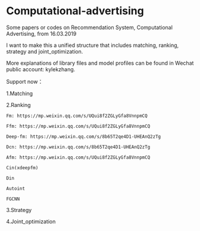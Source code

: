 # Computational-advertising
Some papers or codes on Recommendation System, Computational Advertising, from 16.03.2019

I want to make this a unified structure that includes matching, ranking, strategy and joint_optimization. 

More explanations of library files and model profiles can be found in Wechat public account: kylekzhang.


Support now：

1.Matching

2.Ranking

    Fm: https://mp.weixin.qq.com/s/UQui8f2ZGLyGfa8VnnpmCQ
  
    Ffm: https://mp.weixin.qq.com/s/UQui8f2ZGLyGfa8VnnpmCQ
  
    Deep-fm: https://mp.weixin.qq.com/s/8b65T2qe4D1-UHEAnQ2zTg
  
    Dcn: https://mp.weixin.qq.com/s/8b65T2qe4D1-UHEAnQ2zTg
  
    Afm: https://mp.weixin.qq.com/s/UQui8f2ZGLyGfa8VnnpmCQ
  
    Cin(xdeepfm)
  
    Din
    
    Autoint
    
    FGCNN
    

3.Strategy


4.Joint_optimization



